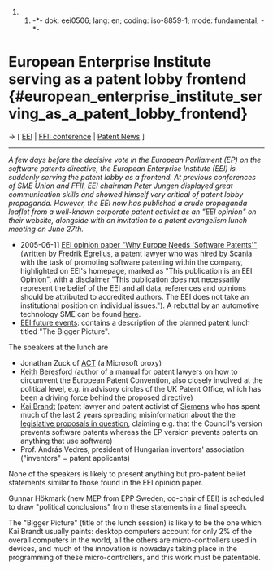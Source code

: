1.  1.  -\*- dok: eei0506; lang: en; coding: iso-8859-1; mode:
        fundamental; -\*-

# European Enterprise Institute serving as a patent lobby frontend {#european_enterprise_institute_serving_as_a_patent_lobby_frontend}

-\> \[ [ EEI](EuropeanEnterpriseInstituteEn "wikilink") \| [ FFII
conference](Konf050601En "wikilink") \| [ Patent
News](SwpatcninoEn "wikilink") \]

------------------------------------------------------------------------

*A few days before the decisive vote in the European Parliament (EP) on
the software patents directive, the European Enterprise Institute (EEI)
is suddenly serving the patent lobby as a frontend. At previous
conferences of SME Union and FFII, EEI chairman Peter Jungen displayed
great communication skills and showed himself very critical of patent
lobby propaganda. However, the EEI now has published a crude propaganda
leaflet from a well-known corporate patent activist as an \"EEI
opinion\" on their website, alongside with an invitation to a patent
evangelism lunch meeting on June 27th.*

-   2005-06-11 [EEI opinion paper \"Why Europe Needs \'Software
    Patents\'\"](http://www.european-enterprise.org/public/docs/Software%20Patents1.pdf "wikilink")
    (written by [ Fredrik Egrelius](FredrikEgreliusEn "wikilink"), a
    patent lawyer who was hired by Scania with the task of promoting
    software patenting within the company, highlighted on EEI\'s
    homepage, marked as \"This publication is an EEI Opinion\", with a
    disclaimer \"This publication does not necessarily represent the
    belief of the EEI and all data, references and opinions should be
    attributed to accredited authors. The EEI does not take an
    institutional position on individual issues.\"). A rebuttal by an
    automotive technology SME can be found [
    here](Wuensche050615En "wikilink").
-   [EEI future
    events](http://www.european-enterprise.org/items/futureevents/ "wikilink"):
    contains a description of the planned patent lunch titled \"The
    Bigger Picture\".

The speakers at the lunch are

-   Jonathan Zuck of [ ACT](ActEn "wikilink") (a Microsoft proxy)
-   [ Keith Beresford](KeithBeresfordEn "wikilink") (author of a manual
    for patent lawyers on how to circumvent the European Patent
    Convention, also closely involved at the political level, e.g. in
    advisory circles of the UK Patent Office, which has been a driving
    force behind the proposed directive)
-   [ Kai Brandt](KaiBrandtDe "wikilink") (patent lawyer and patent
    activist of [ Siemens](SwpatsiemensEn "wikilink") who has spent much
    of the last 2 years spreading misinformation about the the
    [legislative proposals in
    question](http://swpat.ffii.org/papers/europarl0309/cons0401/tab/ "wikilink"),
    claiming e.g. that the Council\'s version prevents software patents
    whereas the EP version prevents patents on anything that use
    software)
-   Prof. András Vedres, president of Hungarian inventors\' association
    (\"inventors\" = patent applicants)

None of the speakers is likely to present anything but pro-patent belief
statements similar to those found in the EEI opinion paper.

Gunnar Hökmark (new MEP from EPP Sweden, co-chair of EEI) is scheduled
to draw \"political conclusions\" from these statements in a final
speech.

The \"Bigger Picture\" (title of the lunch session) is likely to be the
one which Kai Brandt usually paints: desktop computers account for only
2% of the overall computers in the world, all the others are
micro-controllers used in devices, and much of the innovation is
nowadays taking place in the programming of these micro-controllers, and
this work must be patentable.

